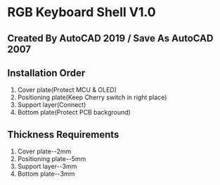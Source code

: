 # RGB Keyboard Shell V1.0

## Created By AutoCAD 2019 / Save As AutoCAD 2007

## Installation Order
1.	Cover plate(Protect MCU & OLED)
2.	Positioning plate(Keep Cherry switch in right place)
3.	Support layer(Connect)
4.	Bottom plate(Protect PCB background)

## Thickness Requirements
1.	Cover plate--2mm
2.	Positioning plate--5mm
3.	Support layer--3mm
4.	Bottom plate--3mm